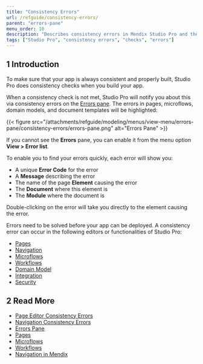 ```yaml
---
title: "Consistency Errors"
url: /refguide/consistency-errors/
parent: "errors-pane"
menu_order: 10
description: "Describes consistency errors in Mendix Studio Pro and the way to fix them."
tags: ["Studio Pro", "consistency errors", "checks", "errors"]
---
```


## 1 Introduction 

To make sure that your app is always consistent and properly built, Studio Pro does consistency checks when you build your app. 

When a consistency check is not met, Studio Pro will notify you about this via consistency errors on the [Errors pane](/refguide/errors-pane/). The errors in pages, microflows, domain models, and document templates will be highlighted:

{{< figure src="/attachments/refguide/modeling/menus/view-menu/errors-pane/consistency-errors/errors-pane.png" alt="Errors Pane" >}}

If you cannot see the **Errors** pane, you can enable it from the menu option **View > Error list**.

To enable you to find your errors quickly, each error will show you:

* A unique **Error Code** for the error
* A **Message** describing the error
* The name of the page **Element** causing the error
* The **Document** where this element is
* The **Module** where the document is

Double-clicking on the error will take you directly to the element causing the error.

Errors need to be solved before your app can be deployed. A consistency error can occur in the following editors or functionalities of Studio Pro:

* [Pages](/refguide/consistency-errors-pages/) 
* [Navigation](/refguide/consistency-errors-navigation/) 
* [Microflows](/refguide/microflows/)
* [Workflows](/refguide/workflows/)
* [Domain Model](/refguide/domain-model/)
* [Integration](/refguide/integration/)
* [Security](/refguide/security/)

##  2 Read More

* [Page Editor Consistency Errors](/refguide/consistency-errors-pages/)
* [Navigation Consistency Errors](/refguide/consistency-errors-navigation/)
* [Errors Pane](/refguide/errors-pane/)
* [Pages](/refguide/pages/)
* [Microflows](/refguide/microflows/) 
* [Workflows](/refguide/workflows/)
* [Navigation in Mendix](/refguide/navigation/)
